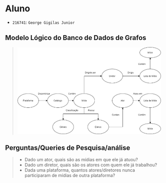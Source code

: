 # Aluno
* `216741`: `George Gigilas Junior`

## Modelo Lógico do Banco de Dados de Grafos

> ![Grafo de Conhecimento](images/grafo.png)

## Perguntas/Queries de Pesquisa/análise

> * Dado um ator, quais são as mídias em que ele já atuou?
> * Dado um diretor, quais são os atores com quem ele já trabalhou?
> * Dada uma plataforma, quantos atores/diretores nunca participaram de mídias de outra plataforma?